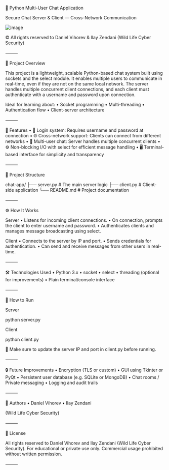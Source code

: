 
🐍 Python Multi-User Chat Application

Secure Chat Server & Client — Cross-Network Communication

![image](https://github.com/user-attachments/assets/dc6df388-e8ed-4124-8b6c-529eb094a7c2)


© All rights reserved to Daniel Vihorev & Ilay Zendani (Wild Life Cyber Security)

⸻

📌 Project Overview

This project is a lightweight, scalable Python-based chat system built using sockets and the select module. It enables multiple users to communicate in real-time, even if they are not on the same local network. The server handles multiple concurrent client connections, and each client must authenticate with a username and password upon connection.

Ideal for learning about:
	•	Socket programming
	•	Multi-threading
	•	Authentication flow
	•	Client-server architecture

⸻

🚀 Features
	•	🔐 Login system: Requires username and password at connection
	•	🌐 Cross-network support: Clients can connect from different networks
	•	📡 Multi-user chat: Server handles multiple concurrent clients
	•	⚙️ Non-blocking I/O with select for efficient message handling
	•	🖥️ Terminal-based interface for simplicity and transparency

⸻

📁 Project Structure

chat-app/
├── server.py     # The main server logic
├── client.py     # Client-side application
└── README.md     # Project documentation


⸻

⚙️ How It Works

Server
	•	Listens for incoming client connections.
	•	On connection, prompts the client to enter username and password.
	•	Authenticates clients and manages message broadcasting using select.

Client
	•	Connects to the server by IP and port.
	•	Sends credentials for authentication.
	•	Can send and receive messages from other users in real-time.

⸻

🛠️ Technologies Used
	•	Python 3.x
	•	socket
	•	select
	•	threading (optional for improvements)
	•	Plain terminal/console interface

⸻

🧪 How to Run

Server

python server.py

Client

python client.py

📝 Make sure to update the server IP and port in client.py before running.

⸻

🔒 Future Improvements
	•	Encryption (TLS or custom)
	•	GUI using Tkinter or PyQt
	•	Persistent user database (e.g. SQLite or MongoDB)
	•	Chat rooms / Private messaging
	•	Logging and audit trails

⸻

👥 Authors
	•	Daniel Vihorev
	•	Ilay Zendani

(Wild Life Cyber Security)

⸻

📜 License

All rights reserved to Daniel Vihorev and Ilay Zendani (Wild Life Cyber Security).
For educational or private use only. Commercial usage prohibited without written permission.

⸻
